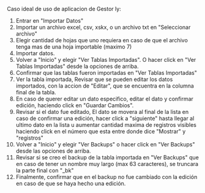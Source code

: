 Caso ideal de uso de aplicacion de Gestor ly:

1. Entrar en "Importar Datos"
2. Importar un archivo excel, csv, xskx, o un archivo txt en "Seleccionar archivo"
3. Elegir cantidad de hojas que uno requiera en caso de que el archivo tenga mas de una hoja importable (maximo 7)
4. Importar datos.
5. Volver a "Inicio" y elegir "Ver Tablas Importadas". O hacer click en "Ver Tablas Importadas" desde la opciones de arriba.
6. Confirmar que las tablas fueron importadas en "Ver Tablas Importadas"
7. Ver la tabla importada, Revisar que se pueden editar los datos importados, con la accion de "Editar", que se encuentra en la columna final de la tabla.
8. En caso de querer editar un dato especifico, editar el dato y confirmar edición, haciendo click en "Guardar Cambios".
9. Revisar si el dato fue editado, El dato se movera al final de la lista en caso de confirmar una edición, hacer click a "siguiente" hasta llegar al ultimo dato en la lista u aumentar cantidad maxima de registros visibles haciendo click en el número que esta entre donde dice "Mostrar" y "registros"
10. Volver a "Inicio" y elegir "Ver Backups" o hacer click en "Ver Backups" desde las opciones de arriba.
11. Revisar si se creo el backup de la tabla importada en "Ver Backups" que en caso de tener un nombre muy largo (max 63 caracteres), se truncara la parte final con "_bk"
12. Finalmente, confirmar que en el backup no fue cambiado con la edición en caso de que se haya hecho una edición.
